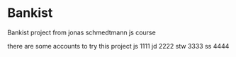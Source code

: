 # Bankist
Bankist project from jonas schmedtmann js course

there are some accounts to try this project
js  1111
jd  2222
stw 3333
ss  4444
